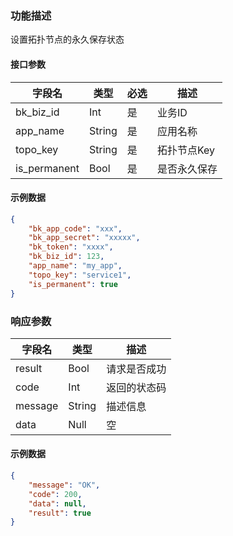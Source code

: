 ### 功能描述

设置拓扑节点的永久保存状态

#### 接口参数

| 字段名     | 类型   | 必选 | 描述         |
| ---------- | ------ | ---- | ------------ |
| bk_biz_id  | Int    | 是   | 业务ID       |
| app_name   | String | 是   | 应用名称     |
| topo_key   | String | 是   | 拓扑节点Key  |
| is_permanent | Bool | 是   | 是否永久保存 |

#### 示例数据

```json
{
    "bk_app_code": "xxx",
    "bk_app_secret": "xxxxx",
    "bk_token": "xxxx",
    "bk_biz_id": 123,
    "app_name": "my_app",
    "topo_key": "service1",
    "is_permanent": true
}
```

### 响应参数

| 字段名  | 类型   | 描述         |
| ------- | ------ | ------------ |
| result  | Bool   | 请求是否成功 |
| code    | Int    | 返回的状态码 |
| message | String | 描述信息     |
| data    | Null   | 空           |

#### 示例数据

```json
{
    "message": "OK",
    "code": 200,
    "data": null,
    "result": true
}
```